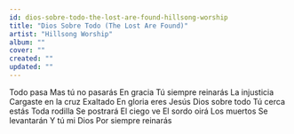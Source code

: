 ```yaml
---
id: dios-sobre-todo-the-lost-are-found-hillsong-worship
title: "Dios Sobre Todo (The Lost Are Found)"
artist: "Hillsong Worship"
album: ""
cover: ""
created: ""
updated: ""
---
```


Todo pasa
Mas tú no pasarás
En gracia
Tú siempre reinarás
La injusticia
Cargaste en la cruz
Exaltado
En gloria eres Jesús
Dios sobre todo
Tú cerca estás
Toda rodilla
Se postrará
El ciego ve
El sordo oirá
Los muertos
Se levantarán
Y tú mi Dios
Por siempre reinarás